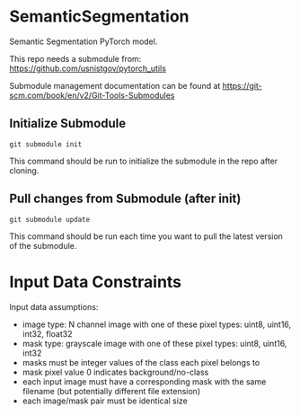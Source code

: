 # SemanticSegmentation

Semantic Segmentation PyTorch model.

This repo needs a submodule from: https://github.com/usnistgov/pytorch_utils

Submodule management documentation can be found at https://git-scm.com/book/en/v2/Git-Tools-Submodules

## Initialize Submodule

`git submodule init`

This command should be run to initialize the submodule in the repo after cloning.

## Pull changes from Submodule (after init)

`git submodule update`

This command should be run each time you want to pull the latest version of the submodule. 

# Input Data Constraints

Input data assumptions:
- image type: N channel image with one of these pixel types: uint8, uint16, int32, float32
- mask type: grayscale image with one of these pixel types: uint8, uint16, int32
- masks must be integer values of the class each pixel belongs to
- mask pixel value 0 indicates background/no-class
- each input image must have a corresponding mask with the same filename (but potentially different file extension) 
- each image/mask pair must be identical size
